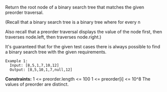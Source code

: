 Return the root node of a binary search tree that matches the given preorder traversal.

(Recall that a binary search tree is a binary tree where for every n

Also recall that a preorder traversal displays the value of the node first, then traverses node.left, then traverses node.right.)

It's guaranteed that for the given test cases there is always possible to find a binary search tree with the given requirements.

```
Example 1:
  Input: [8,5,1,7,10,12]
  Output: [8,5,10,1,7,null,12]
```
 
**Constraints:**
  1 <= preorder.length <= 100
  1 <= preorder[i] <= 10^8
  The values of preorder are distinct.